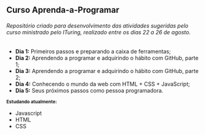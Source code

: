 ## Curso Aprenda-a-Programar

###### _Repositório criado para desenvolvimento das atividades sugeridas pelo curso ministrado pelo ITuring, realizado entre os dias 22 a 26 de agosto._

 - **Dia 1:** Primeiros passos e preparando a caixa de ferramentas;
 - **Dia 2:** Aprendendo a programar e adquirindo o hábito com GitHub, parte 1;
 - **Dia 3:** Aprendendo a programar e adquirindo o hábito com GitHub, parte 2;
 - **Dia 4:** Conhecendo o mundo da web com HTML + CSS + JavaScript;
 - **Dia 5:** Seus próximos passos como pessoa programadora.

<sub>**Estudando atualmente:**</sub>

* Javascript
* HTML
* CSS
